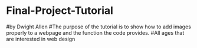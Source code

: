 # Final-Project-Tutorial
#by Dwight Allen
#The purpose of the tutorial is to show how to add images properly to a webpage and the function the code provides.
#All ages that are interested in web design

